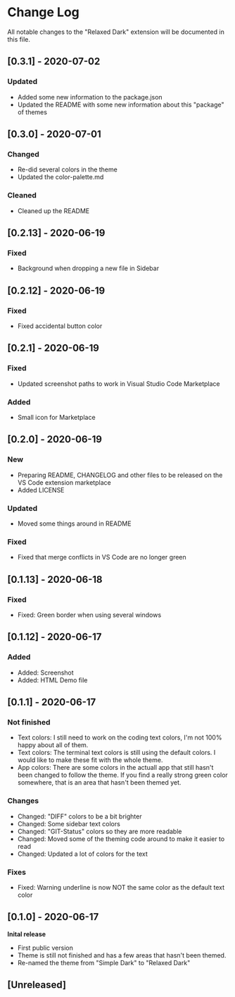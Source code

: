 # Change Log
All notable changes to the "Relaxed Dark" extension will be documented in this file.

## [0.3.1] - 2020-07-02
### Updated
- Added some new information to the package.json
- Updated the README with some new information about this "package" of themes

## [0.3.0] - 2020-07-01
### Changed
- Re-did several colors in the theme
- Updated the color-palette.md

### Cleaned
- Cleaned up the README

## [0.2.13] - 2020-06-19
### Fixed
- Background when dropping a new file in Sidebar

## [0.2.12] - 2020-06-19
### Fixed
- Fixed accidental button color

## [0.2.1] - 2020-06-19
### Fixed
- Updated screenshot paths to work in Visual Studio Code Marketplace

### Added
- Small icon for Marketplace

## [0.2.0] - 2020-06-19
### New
- Preparing README, CHANGELOG and other files to be released on the VS Code extension marketplace
- Added LICENSE

### Updated
- Moved some things around in README

### Fixed
- Fixed that merge conflicts in VS Code are no longer green

## [0.1.13] - 2020-06-18
### Fixed
- Fixed: Green border when using several windows

## [0.1.12] - 2020-06-17 
### Added
- Added: Screenshot
- Added: HTML Demo file

## [0.1.1] - 2020-06-17 
### Not finished
- Text colors: I still need to work on the coding text colors, I'm not 100% happy about all of them.
- Text colors: The terminal text colors is still using the default colors. I would like to make these fit with the whole theme.
- App colors: There are some colors in the actuall app that still hasn't been changed to follow the theme. If you find a really strong green color somewhere, that is an area that hasn't been themed yet.  

### Changes
- Changed: "DIFF" colors to be a bit brighter
- Changed: Some sidebar text colors
- Changed: "GIT-Status" colors so they are more readable
- Changed: Moved some of the theming code around to make it easier to read
- Changed: Updated a lot of colors for the text

### Fixes
- Fixed: Warning underline is now NOT the same color as the default text color

## [0.1.0] - 2020-06-17 
**Inital release**
- First public version
- Theme is still not finished and has a few areas that hasn't been themed. 
- Re-named the theme from "Simple Dark" to "Relaxed Dark"

## [Unreleased]
